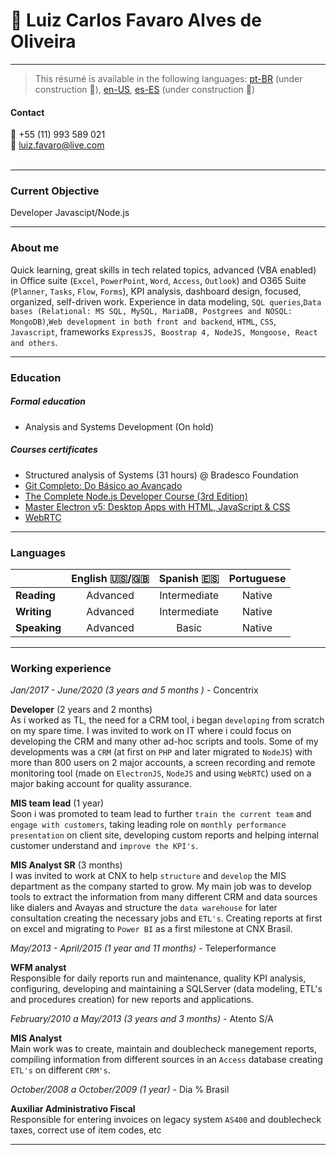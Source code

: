 # :blond_haired_person: Luiz Carlos Favaro Alves de Oliveira

---

> This résumé is available in the following languages:
> [pt-BR](https://github.com/Luizssauro/Resume/blob/master/README_pt-BR.md) (under construction :construction:), [en-US](https://github.com/Luizssauro/Resume), [es-ES](https://github.com/Luizssauro/Resume/blob/master/README_es-ES.md) (under construction :construction:)

#### Contact

:calling: +55 (11) 993 589 021<br>:e-mail: luiz.favaro@live.com<br><br>

---

### Current Objective

Developer Javascipt/Node.js

---

### About me

Quick learning, great skills in tech related topics, advanced (VBA enabled) in Office suite (`Excel`, `PowerPoint`, `Word`, `Access`, `Outlook`) and O365 Suite (`Planner`, `Tasks`, `Flow`, `Forms`), KPI analysis, dashboard design, focused, organized, self-driven work.
Experience in data modeling, `SQL queries`,`Data bases (Relational: MS SQL, MySQL, MariaDB, Postgrees and NOSQL: MongoDB)`,`Web development in both front and backend`, `HTML`, `CSS`, `Javascript`, frameworks `ExpressJS, Boostrap 4, NodeJS, Mongoose, React and others`.

---

### Education

##### Formal education

- Analysis and Systems Development (On hold)

##### Courses certificates

- Structured analysis of Systems (31 hours) @ Bradesco Foundation
- [Git Completo: Do Básico ao Avançado](https://www.udemy.com/certificate/UC-G9TBM6HV/)
- [The Complete Node.js Developer Course (3rd Edition)](https://www.udemy.com/certificate/UC-F1EUNH27/)
- [Master Electron v5: Desktop Apps with HTML, JavaScript & CSS](https://www.udemy.com/certificate/UC-3SOL87NX/)
- [WebRTC](https://www.udemy.com/certificate/UC-RYRM411T/)

---

### Languages

|              | English :us:/:uk: | Spanish :es: | Portuguese |
| :----------- | :---------------: | :----------: | :--------: |
| **Reading**  |     Advanced      | Intermediate |   Native   |
| **Writing**  |     Advanced      | Intermediate |   Native   |
| **Speaking** |     Advanced      |    Basic     |   Native   |

---

### Working experience

_Jan/2017 - June/2020 (3 years and 5 months )_ - Concentrix

**Developer** (2 years and 2 months)<br>
As i worked as TL, the need for a CRM tool, i began `developing` from scratch on my spare time. I was invited to work on IT where i could focus on developing the CRM and many other ad-hoc scripts and tools. Some of my developments was a `CRM` (at first on `PHP` and later migrated to `NodeJS`) with more than 800 users on 2 major accounts, a screen recording and remote monitoring tool (made on `ElectronJS`, `NodeJS` and using `WebRTC`) used on a major baking account for quality assurance.

**MIS team lead** (1 year)<br>
Soon i was promoted to team lead to further `train the current team` and `engage with customers`, taking leading role on `monthly performance presentation` on client site, developing custom reports and helping internal customer understand and `improve the KPI's`.

**MIS Analyst SR** (3 months)<br>
I was invited to work at CNX to help `structure` and `develop` the MIS department as the company started to grow. My main job was to develop tools to extract the information from many different CRM and data sources like dialers and Avayas and structure the `data warehouse` for later consultation creating the necessary jobs and `ETL's`. Creating reports at first on excel and migrating to `Power BI` as a first milestone at CNX Brasil.


_May/2013 - April/2015 (1 year and 11 months)_ - Teleperformance

**WFM analyst**<br>
Responsible for daily reports run and maintenance, quality KPI analysis, configuring, developing and maintaining a SQLServer (data modeling, ETL's and procedures creation) for new reports and applications.

_February/2010 a May/2013 (3 years and 3 months)_ - Atento S/A

**MIS Analyst**<br>
Main work was to create, maintain and doublecheck manegement reports, compiling information from different sources in an `Access` database creating `ETL's` on different `CRM's`.

_October/2008 a October/2009 (1 year)_ - Dia % Brasil

**Auxiliar Administrativo Fiscal**<br>
Responsible for entering invoices on legacy system `AS400` and doublecheck taxes, correct use of item codes, etc

---
